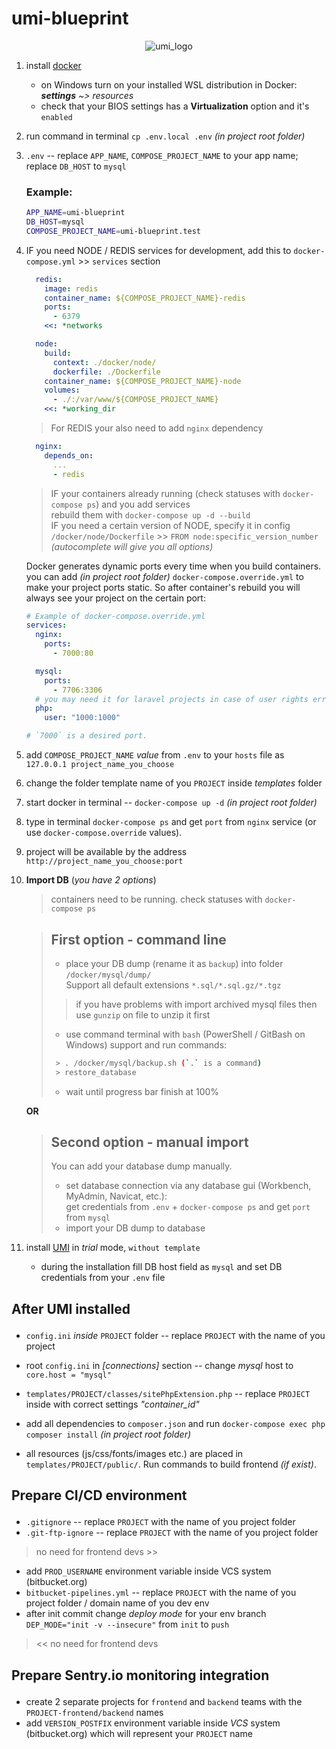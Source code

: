 # umi-blueprint
<p align="center"><img src="https://www.umi-cms.ru/templates/umi/images/main_logo.png?2021" alt="umi_logo"></p>

1. install [docker](https://docs.docker.com/engine/install/)

    - on Windows turn on your installed WSL distribution in Docker: _**settings** ~> resources_
    - check that your BIOS settings has a **Virtualization** option and it's `enabled`

2. run command in terminal `cp .env.local .env` _(in project root folder)_

3. `.env` -- replace `APP_NAME`, `COMPOSE_PROJECT_NAME` to your app name; replace `DB_HOST` to `mysql`
    ### Example:
    ```bash
    APP_NAME=umi-blueprint
    DB_HOST=mysql
    COMPOSE_PROJECT_NAME=umi-blueprint.test
    ```

4. IF you need NODE / REDIS services for development, add this to `docker-compose.yml` >> `services` section
    ```yaml
      redis:
        image: redis
        container_name: ${COMPOSE_PROJECT_NAME}-redis
        ports:
          - 6379
        <<: *networks

      node:
        build:
          context: ./docker/node/
          dockerfile: ./Dockerfile
        container_name: ${COMPOSE_PROJECT_NAME}-node
        volumes:
          - ./:/var/www/${COMPOSE_PROJECT_NAME}
        <<: *working_dir
    ```

    > For REDIS your also need to add `nginx` dependency
    ```yaml
      nginx:
        depends_on:
          ...
          - redis
    ```
    > IF your containers already running (check statuses with `docker-compose ps`) and you add services \
    rebuild them with `docker-compose up -d --build` \
    IF you need a certain version of NODE, specify it in config \
    `/docker/node/Dockerfile` >> `FROM node:specific_version_number` _(autocomplete will give you all options)_

    Docker generates dynamic ports every time when you build containers.
    you can add _(in project root folder)_ `docker-compose.override.yml` to make your project ports static. So after container's rebuild you will always see your project on the certain port:

    ```yaml
    # Example of docker-compose.override.yml
    services:
      nginx:
        ports:
          - 7000:80

      mysql:
        ports:
          - 7706:3306
      # you may need it for laravel projects in case of user rights error
      php:
        user: "1000:1000"

    # `7000` is a desired port.
    ```

5. add `COMPOSE_PROJECT_NAME` *value* from `.env` to your `hosts` file as `127.0.0.1 project_name_you_choose`

6. change the folder template name of you `PROJECT` inside _templates_ folder

7. start docker in terminal -- `docker-compose up -d` _(in project root folder)_

8. type in terminal `docker-compose ps` and get `port` from `nginx` service (or use `docker-compose.override` values).

9. project will be available by the address `http://project_name_you_choose:port`

10. **Import DB** (_you have 2 options_)
    > containers need to be running. check statuses with `docker-compose ps`

    > ## First option - command line
    > - place your DB dump (rename it as `backup`) into folder `/docker/mysql/dump/` \
        Support all default extensions `*.sql/*.sql.gz/*.tgz`
    >> if you have problems with import archived mysql files then use `gunzip` on file to unzip it first
    > - use command terminal with `bash` (PowerShell / GitBash on Windows) support and run commands:
    > ```sh
    >  > . /docker/mysql/backup.sh (`.` is a command)
    >  > restore_database
    > ```
    >
    > - wait until progress bar finish at 100%

    **OR**

    > ## Second option - manual import
    > You can add your database dump manually.
    > - set database connection via any database gui (Workbench, MyAdmin, Navicat, etc.): \
        get credentials from `.env` + `docker-compose ps` and get `port` from `mysql`
    > - import your DB dump to database

12. install [UMI](https://www.umi-cms.ru/downloads/) in _trial_ mode, `without template`

    - during the installation fill DB host field as `mysql` and set DB credentials from your `.env` file

## <p><strong>After UMI installed</strong></p>

- `config.ini` *inside* `PROJECT` folder -- replace `PROJECT` with the name of you project
- root `config.ini` in *[connections]* section -- change _mysql_ host to `core.host = "mysql"`
- `templates/PROJECT/classes/sitePhpExtension.php` -- replace `PROJECT` inside with correct settings _"container_id"_

- add all dependencies to `composer.json` and run `docker-compose exec php composer install` _(in project root folder)_

- all resources (js/css/fonts/images etc.) are placed in `templates/PROJECT/public/`. Run commands to build frontend _(if exist)_.

## <p><strong>Prepare CI/CD environment</strong></p>

- `.gitignore` -- replace `PROJECT` with the name of you project folder
- `.git-ftp-ignore` -- replace `PROJECT` with the name of you project folder

> no need for frontend devs >>

- add `PROD_USERNAME` environment variable inside VCS system (bitbucket.org)
- `bitbucket-pipelines.yml` -- replace `PROJECT` with the name of you project folder / domain name of you dev env
- after init commit change _deploy mode_ for your env branch `DEP_MODE="init -v --insecure"` from `init` to `push`

> << no need for frontend devs
## <p><strong>Prepare Sentry.io monitoring integration</strong></p>

- create 2 separate projects for `frontend` and `backend` teams with the `PROJECT-frontend/backend` names
- add `VERSION_POSTFIX` environment variable inside _VCS_ system (bitbucket.org) which will represent your `PROJECT` name
